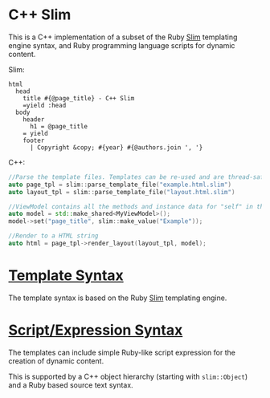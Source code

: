 # C++ Slim

This is a C++ implementation of a subset of the Ruby [Slim](http://slim-lang.com/) templating
engine syntax, and Ruby programming language scripts for dynamic content.

Slim:
```Slim
html
  head
    title #{@page_title} - C++ Slim
    =yield :head
  body
    header
      h1 = @page_title
    = yield
    footer
      | Copyright &copy; #{year} #{@authors.join ', '}
```
C++:
```c++
//Parse the template files. Templates can be re-used and are thread-safe.
auto page_tpl = slim::parse_template_file("example.html.slim")
auto layout_tpl = slim::parse_template_file("layout.html.slim")

//ViewModel contains all the methods and instance data for "self" in the template/scripts.
auto model = std::make_shared<MyViewModel>();
model->set("page_title", slim::make_value("Example"));

//Render to a HTML string
auto html = page_tpl->render_layout(layout_tpl, model);
```
# [Template Syntax](docs/Template.md)
The template syntax is based on the Ruby [Slim](http://slim-lang.com/) templating engine.

# [Script/Expression Syntax](docs/Script.md)
The templates can include simple Ruby-like script expression for the creation of dynamic content.

This is supported by a C++ object hierarchy (starting with `slim::Object`) and a Ruby based source text syntax.
